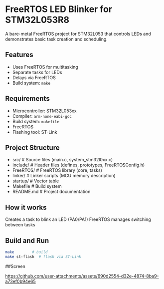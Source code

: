 # FreeRTOS LED Blinker for STM32L053R8

A bare-metal FreeRTOS project for STM32L053 that controls LEDs and demonstrates basic task creation and scheduling.

## Features
- Uses FreeRTOS for multitasking
- Separate tasks for LEDs
- Delays via FreeRTOS
- Build system: `make`

## Requirements
- Microcontroller: STM32L053xx
- Compiler: `arm-none-eabi-gcc`
- Build system: `makefile`
- FreeRTOS
- Flashing tool: ST-Link

## Project Structure
- src/        # Source files (main.c, system_stm32l0xx.c)
- include/    # Header files (defines, prototypes, FreeRTOSConfig.h)
- FreeRTOS/   # FreeRTOS library (core, tasks)
- linker/     # Linker scripts (MCU memory description)
- startup/    # Vector table
- Makefile    # Build system
- README.md   # Project documentation

## How it works
Creates a task to blink an LED (PA0/PA1)
FreeRTOS manages switching between tasks

## Build and Run
```bash
make        # build
make st-flash  # flash via ST-Link
```
##Screen

https://github.com/user-attachments/assets/690d2554-d32e-4874-8ba9-a73ef0b94e65
